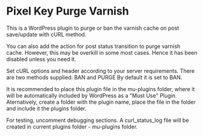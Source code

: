 # Pixel Key Purge Varnish
This is a WordPress plugin to purge or ban the varnish cache on post save/update with cURL method.

 You can also add the action for post status transition to purge varnish cache. However, this may be overkill in some most cases. Hence it has been disabled unless you need it.

 Set cURL options and header according to your server requirements.
 There are two methods supplied: BAN and PURGE
 By default it is set to BAN.

 It is recommended to place this plugin file in the mu-plugins folder, where it will be automatically included by WordPress as a "Must Use" Plugin. Aternatively, create a folder with the plugin name, place the file in the folder and include it the plugins folder.

 For testing, uncomment debugging sections. A curl_status_log file will be created in current plugins folder - mu-plugins folder.

